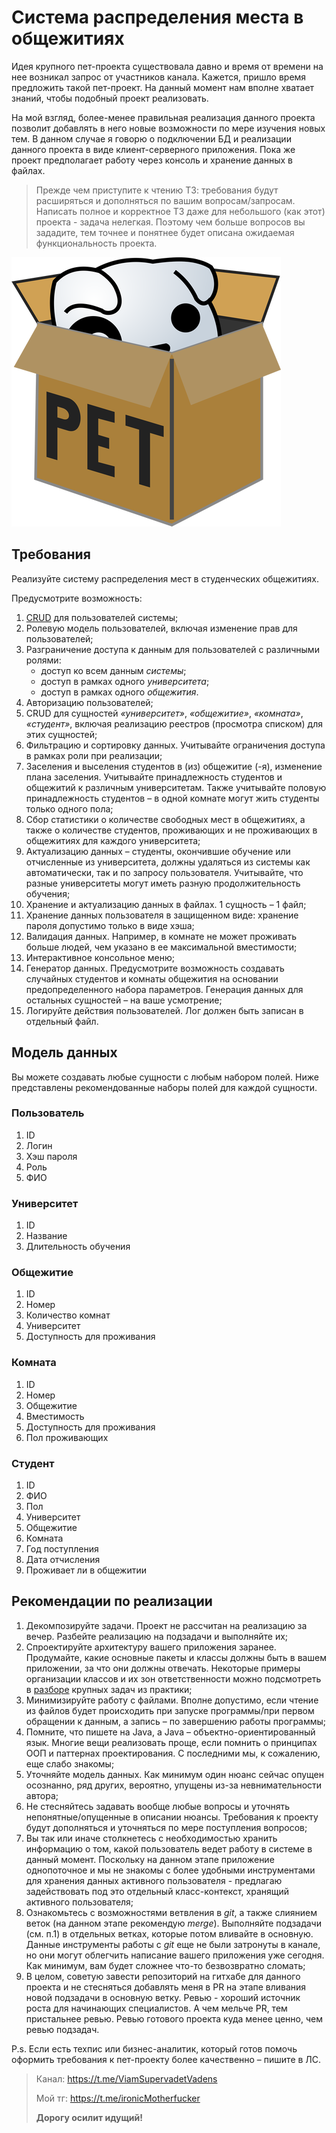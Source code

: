 # Система распределения места в общежитиях

Идея крупного пет-проекта существовала давно и время от времени на нее возникал запрос от участников канала. Кажется,
пришло время предложить такой пет-проект. На данный момент нам вполне хватает знаний, чтобы подобный проект реализовать.

На мой взгляд, более-менее правильная реализация данного проекта позволит добавлять в него новые возможности по мере
изучения новых тем. В данном случае я говорю о подключении БД и реализации данного проекта в виде клиент-серверного
приложения. Пока же проект предполагает работу через консоль и хранение данных в файлах.

> Прежде чем приступите к чтению ТЗ: требования будут расширяться и дополняться по вашим вопросам/запросам. Написать
> полное и корректное ТЗ даже для небольшого (как этот) проекта - задача нелегкая. Поэтому чем больше вопросов вы
> зададите, тем точнее и понятнее будет описана ожидаемая функциональность проекта.

![img.png](./petProject.png)

## Требования

Реализуйте систему распределения мест в студенческих общежитиях.

Предусмотрите возможность:

1. [CRUD](https://ru.wikipedia.org/wiki/CRUD) для пользователей системы;
2. Ролевую модель пользователей, включая изменение прав для пользователей;
3. Разграничение доступа к данным для пользователей с различными ролями:
    - доступ ко всем данным _системы_;
    - доступ в рамках одного _университета_;
    - доступ в рамках одного _общежития_.
4. Авторизацию пользователей;
5. CRUD для сущностей _«университет»_, _«общежитие»_, _«комната»_, _«студент»_, включая реализацию реестров (просмотра
   списком) для этих сущностей;
6. Фильтрацию и сортировку данных. Учитывайте ограничения доступа в рамках роли при реализации;
7. Заселения и выселения студентов в (из) общежитие (-я), изменение плана заселения. Учитывайте принадлежность студентов
   и общежитий к различным университетам. Также учитывайте половую принадлежность студентов – в одной комнате могут жить
   студенты только одного пола;
8. Сбор статистики о количестве свободных мест в общежитиях, а также о количестве студентов, проживающих и не
   проживающих в общежитиях для каждого университета;
9. Актуализацию данных – студенты, окончившие обучение или отчисленные из университета, должны удаляться из системы как
   автоматически, так и по запросу пользователя. Учитывайте, что разные университеты могут иметь разную
   продолжительность обучения;
10. Хранение и актуализацию данных в файлах. 1 сущность – 1 файл;
11. Хранение данных пользователя в защищенном виде: хранение пароля допустимо только в виде хэша;
12. Валидация данных. Например, в комнате не может проживать больше людей, чем указано в ее максимальной вместимости;
13. Интерактивное консольное меню;
14. Генератор данных. Предусмотрите возможность создавать случайных студентов и комнаты общежития на основании
    предопределенного набора параметров. Генерация данных для остальных сущностей – на ваше усмотрение;
15. Логируйте действия пользователей. Лог должен быть записан в отдельный файл.

## Модель данных

Вы можете создавать любые сущности с любым набором полей. Ниже представлены рекомендованные наборы полей для каждой
сущности.

### Пользователь

1. ID
2. Логин
3. Хэш пароля
4. Роль
5. ФИО

### Университет

1. ID
2. Название
3. Длительность обучения

### Общежитие

1. ID
2. Номер
3. Количество комнат
4. Университет
5. Доступность для проживания

### Комната

1. ID
2. Номер
3. Общежитие
4. Вместимость
5. Доступность для проживания
6. Пол проживающих

### Студент

1. ID
2. ФИО
3. Пол
4. Университет
5. Общежитие
6. Комната
7. Год поступления
8. Дата отчисления
9. Проживает ли в общежитии

## Рекомендации по реализации

1. Декомпозируйте задачи. Проект не рассчитан на реализацию за вечер. Разбейте реализацию на подзадачи и выполняйте их;
2. Спроектируйте архитектуру вашего приложения заранее. Продумайте, какие основные пакеты и классы должны быть в вашем
   приложении, за что они должны отвечать. Некоторые примеры организации классов и их зон ответственности можно
   подсмотреть в [разборе](https://github.com/KFalcon2022/practical-tasks) крупных задач из практики;
3. Минимизируйте работу с файлами. Вполне допустимо, если чтение из файлов будет происходить при запуске программы/при
   первом обращении к данным, а запись – по завершению работы программы;
4. Помните, что пишете на Java, а Java – объектно-ориентированный язык. Многие вещи реализовать проще, если помнить о
   принципах ООП и паттернах проектирования. С последними мы, к сожалению, еще слабо знакомы;
5. Уточняйте модель данных. Как минимум один нюанс сейчас опущен осознанно, ряд других, вероятно, упущены из-за
   невнимательности автора;
6. Не стесняйтесь задавать вообще любые вопросы и уточнять непонятные/опущенные в описании нюансы. Требования к проекту
   будут дополняться и уточняться по мере поступления вопросов;
7. Вы так или иначе столкнетесь с необходимостью хранить информацию о том, какой пользователь ведет работу в системе в
   данный момент. Поскольку на данном этапе приложение однопоточное и мы не знакомы с более удобными инструментами для
   хранения данных активного пользователя - предлагаю задействовать под это отдельный класс-контекст, хранящий активного
   пользователя;
8. Ознакомьтесь с возможностями ветвления в _git_, а также слиянием веток (на данном этапе рекомендую _merge_).
   Выполняйте подзадачи (см. п.1) в отдельных ветках, которые потом вливайте в основную. Данные инструменты работы с
   _git_ еще не были затронуты в канале, но они могут облегчить написание вашего приложения уже сегодня. Как минимум,
   вам будет сложнее что-то безвозвратно сломать;
9. В целом, советую завести репозиторий на гитхабе для данного проекта и не стесняться добавлять меня в PR на этапе
   вливания новой подзадачи в основную ветку. Ревью - хороший источник роста для начинающих специалистов. А чем мельче
   PR, тем пристальнее ревью. Ревью готового проекта куда менее ценно, чем ревью подзадач.

P.s. Если есть техпис или бизнес-аналитик, который готов помочь оформить требования к пет-проекту более качественно –
пишите в ЛС.

> Канал: https://t.me/ViamSupervadetVadens
>
> Мой тг: https://t.me/ironicMotherfucker
>
> **Дорогу осилит идущий!**
